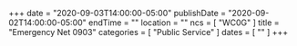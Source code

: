 +++
date = "2020-09-03T14:00:00-05:00"
publishDate = "2020-09-02T14:00:00-05:00"
endTime = ""
location = ""
ncs = [ "WC0G" ]
title = "Emergency Net 0903"
categories = [ "Public Service" ]
dates = [ "" ]
+++
